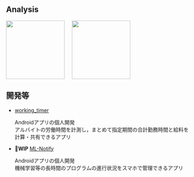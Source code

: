 ## Analysis
<div style="display: flex; gap: 20px;">
  <img src="https://github-readme-stats.vercel.app/api?username=kyo1941&count_private=true&show_icons=true" height="160px" />
  <img src="https://github-readme-stats.vercel.app/api/top-langs/?username=kyo1941&layout=compact&count_private=false&show_icons=true&show_icons=true" height="160px" />
</div>

## 開発等
- [working_timer](https://github.com/kyo1941/working_timer)
  
  Androidアプリの個人開発<br>
  アルバイトの労働時間を計測し，まとめて指定期間の合計勤務時間と給料を計算・共有できるアプリ

- **🚧WIP**  [ML-Notify](https://github.com/kyo1941/ML-Notify)
  
  Androidアプリの個人開発<br>
  機械学習等の長時間のプログラムの進行状況をスマホで管理できるアプリ
